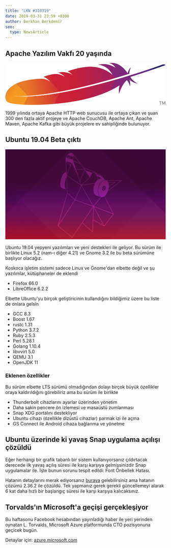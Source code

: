```yaml
---
title: "LKN #310319"
date: 2019-03-31 23:59 +0300
author: Berkhan Berkdemir
seo:
  type: NewsArticle
---
```


## Apache Yazılım Vakfı 20 yaşında

![Apache Yazılım Vakfının logosu](/image/2018/10/3-apache-http-server.png)

1999 yılında ortaya Apache HTTP web sunucusu ile ortaya çıkan ve şuan 300 den
fazla aktif projeye ve Apache CouchDB, Apache Ant, Apache Maven, Apache Kafka
gibi büyük projelere ev sahipliğinde bulunuyor.

## Ubuntu 19.04 Beta çıktı

![Ubuntu 19.04 Arkaplanı](/image/2019/03/6-ubuntu-19-04-disco-dingo-wallpaper.jpg)

Ubuntu 19.04 yepyeni yazılımları ve yeni destekleri ile geliyor. Bu sürüm ile
birlikte Linux 5.2 (nam-ı diğer 4.21) ve Gnome 3.2 ile bu beta sürümüne
başlıyor olacağız.

Koskoca işletim sistemi sadece Linux ve Gnome'dan elbette değil ve şu
yazılımlar, kütüphaneler de eklendi

* Firefox 66.0
* LibreOffice 6.2.2

Elbette Ubuntu'yu birçok geliştiricinin kullandığını bildiğimiz üzere bu liste
de onlara gelsin

* GCC 8.3
* Boost 1.67
* rustc 1.31
* Python 3.7.2
* Ruby 2.5.3
* Perl 5.28.1
* Golang 1.10.4
* libvvirt 5.0
* QEMU 3.1
* OpenJDK 11

### Eklenen özellikler

Bu sürüm elbette LTS sürümü olmadığından dolayı birçok büyük özellikler oraya
kaldırıldığını görebiliriz ama bu sürüm ile birlikte

* Thunderbolt cihazlarını ayarlar üzerinden yönetim
* Daha sakin pencere ön izlemesi ve masaüstü zumlanması
* Snap XDG portalını destekliyor
* Ubuntu cihazı (özellikle dizüstü cihazlar) parmak izi ile açma
* GS Connect ile Android cihaza bağlanma ve yönetme

## Ubuntu üzerinde ki yavaş Snap uygulama açılışı çözüldü

Eğer herhangi bir grafik tabanlı bir sistem kullanıyorsanız çıldırtacak derecede
ilk yavaş açılış süresi ile karşı karşıya gelmişsinizdir Snap uygulamalar ile.
İşte bunun sorunu tespit edildi: Font Önbellek Hatası.

Hatanın detaylarını merak ediyorsanız
[buraya](https://blog.ubuntu.com/2019/03/28/snap-startup-time-improvements)
gelebilirsiniz ama hatanın çözümü 2.36.2 ile çözüldü. Tek yapmanız gerek gerekli
güncellemeyi alarak 6 kat daha hızlı bir başlangıç süresi ile karşı karşıya
kalıcaksınız.

<!-- April Fools Day Bois -->
## Torvalds'ın Microsoft'a geçişi gerçekleşiyor

Bu haftasonu Facebook hesabından yayınladığı haber ile yeri yerinden oynatan
L. Torvalds, Microsoft Azure platformunda CTO pozisyonuna geçicek bugün.

Detaylar için: [azure.microsoft.com](https://gph.is/2pUjjxN)
